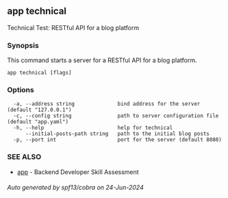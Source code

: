 ## app technical

Technical Test: RESTful API for a blog platform

### Synopsis

This command starts a server for a RESTful API for a blog platform.

```
app technical [flags]
```

### Options

```
  -a, --address string              bind address for the server (default "127.0.0.1")
  -c, --config string               path to server configuration file (default "app.yaml")
  -h, --help                        help for technical
      --initial-posts-path string   path to the initial blog posts
  -p, --port int                    port for the server (default 8080)
```

### SEE ALSO

* [app](app.md)	 - Backend Developer Skill Assessment

###### Auto generated by spf13/cobra on 24-Jun-2024
